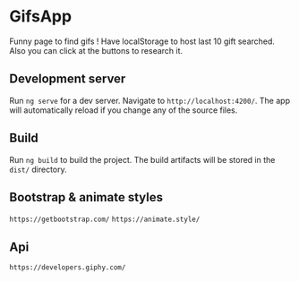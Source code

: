 # GifsApp

Funny page to find gifs ! 
Have localStorage to host last 10 gift searched.
Also you can click at the buttons to research it. 

## Development server

Run `ng serve` for a dev server. Navigate to `http://localhost:4200/`. The app will automatically reload if you change any of the source files.

## Build

Run `ng build` to build the project. The build artifacts will be stored in the `dist/` directory.

## Bootstrap & animate styles 

`https://getbootstrap.com/`
`https://animate.style/`

## Api

`https://developers.giphy.com/`